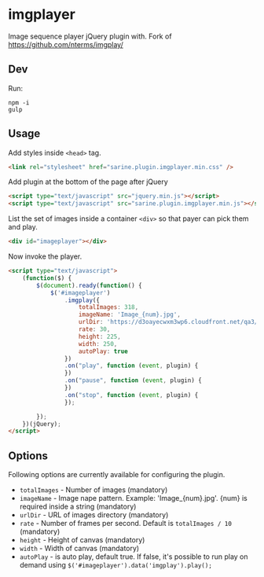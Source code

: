 # imgplayer
Image sequence player jQuery plugin with. 
Fork of https://github.com/nterms/imgplay/ 

## Dev

Run:

~~~
npm -i
gulp
~~~

## Usage

Add styles inside `<head>` tag.

~~~html
<link rel="stylesheet" href="sarine.plugin.imgplayer.min.css" />
~~~

Add plugin at the bottom of the page after jQuery

~~~html
<script type="text/javascript" src="jquery.min.js"></script>
<script type="text/javascript" src="sarine.plugin.imgplayer.min.js"></script>
~~~

List the set of images inside a container `<div>` so that payer can 
pick them and play.

~~~html
<div id="imageplayer"></div>
~~~

Now invoke the player.

~~~html
<script type="text/javascript">
    (function($) {
        $(document).ready(function() {
            $('#imageplayer')
                .imgplay({
                    totalImages: 318,
                    imageName: 'Image_{num}.jpg',                            
                    urlDir: 'https://d3oayecwxm3wp6.cloudfront.net/qa3/demo/new_loupe_poc/',
                    rate: 30,
                    height: 225,
                    width: 250,
                    autoPlay: true
                })
                .on("play", function (event, plugin) {
                })
                .on("pause", function (event, plugin) {
                })
                .on("stop", function (event, plugin) {                           
                });

        });
    })(jQuery);
</script>
~~~


## Options

Following options are currently available for configuring the plugin.

- `totalImages` - Number of images (mandatory)
- `imageName` - Image nape pattern. Example: 'Image_{num}.jpg'. {num} is required inside a string (mandatory)
- `urlDir` - URL of images directory (mandatory)
- `rate` - Number of frames per second. Default is `totalImages / 10` (mandatory)
- `height` - Height of canvas (mandatory) 
- `width` - Width of canvas (mandatory)
- `autoPlay` - is auto play, default true. If false, it's possible to run play on demand using `$('#imageplayer').data('imgplay').play();`
